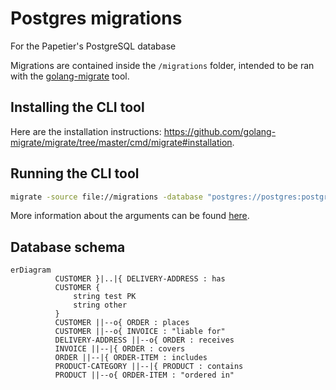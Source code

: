 # Postgres migrations

For the Papetier's PostgreSQL database

Migrations are contained inside the `/migrations` folder, intended to be ran with the [golang-migrate](https://github.com/golang-migrate/migrate) tool.

## Installing the CLI tool

Here are the installation instructions: https://github.com/golang-migrate/migrate/tree/master/cmd/migrate#installation.

## Running the CLI tool

```bash
migrate -source file://migrations -database "postgres://postgres:postgres@localhost:5432/postgres?sslmode=disable" up
```

More information about the arguments can be found [here](https://github.com/golang-migrate/migrate/tree/master/cmd/migrate#usage).

## Database schema

```mermaid
erDiagram
          CUSTOMER }|..|{ DELIVERY-ADDRESS : has
          CUSTOMER {
              string test PK
              string other
          }
          CUSTOMER ||--o{ ORDER : places
          CUSTOMER ||--o{ INVOICE : "liable for"
          DELIVERY-ADDRESS ||--o{ ORDER : receives
          INVOICE ||--|{ ORDER : covers
          ORDER ||--|{ ORDER-ITEM : includes
          PRODUCT-CATEGORY ||--|{ PRODUCT : contains
          PRODUCT ||--o{ ORDER-ITEM : "ordered in"
            
```
